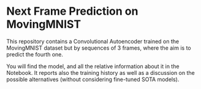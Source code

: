 # Next Frame Prediction on MovingMNIST
This repository contains a Convolutional Autoencoder trained on the MovingMNIST dataset but by sequences of 3 frames, where the aim is to predict the fourth one.

You will find the model, and all the relative information about it in the Notebook. It reports also the training history as well as a discussion on the possible alternatives (without considering fine-tuned SOTA models).
